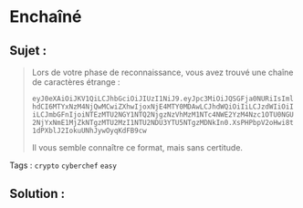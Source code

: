 # Enchaîné

## Sujet :

> Lors de votre phase de reconnaissance, vous avez trouvé une chaîne de caractères étrange :
> 
> `eyJ0eXAiOiJKV1QiLCJhbGciOiJIUzI1NiJ9.eyJpc3MiOiJQSGFja0NURiIsImlhdCI6MTYxNzM4NjQwMCwiZXhwIjoxNjE4MTY0MDAwLCJhdWQiOiIiLCJzdWIiOiIiLCJmbGFnIjoiNTEzMTU2NGY1NTQ2NjgzNzVhMzM1NTc4NWE2YzM4Nzc1OTU0NGU2NjYxNmE1MjZkNTgzMTU2MzI1NTU2NDU3YTU5NTgzMDNkIn0.XsPHPbpV2oHwi8t1dPXblJ2IokuUNhJywOyqKdFB9cw`
> 
> Il vous semble connaître ce format, mais sans certitude.

Tags : `crypto` `cyberchef` `easy`

## Solution :
